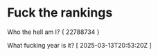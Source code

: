 # Fuck the rankings

Who the hell am I?
{ 22788734 }

What fucking year is it?
[ 2025-03-13T20:53:20Z ]
